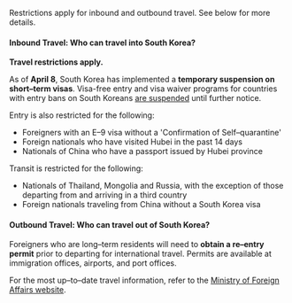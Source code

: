 Restrictions apply for inbound and outbound travel. See below for more details.

#### Inbound Travel: Who can travel into South Korea?

**Travel restrictions apply.**

As of **April 8**, South Korea has implemented a **temporary suspension on short–term visas**. Visa-free entry and visa waiver programs for countries with entry bans on South Koreans [are suspended](https://www.garda.com/crisis24/news-alerts/330281/south-korea-visa-waivers-suspended-for-countries-with-entry-ban-on-south-koreans-april-8-update-16) until further notice.

Entry is also restricted for the following:

- Foreigners with an E–9 visa without a 'Confirmation of Self–quarantine'
- Foreign nationals who have visited Hubei in the past 14 days
- Nationals of China who have a passport issued by Hubei province

Transit is restricted for the following:

- Nationals of Thailand, Mongolia and Russia, with the exception of those departing from and arriving in a third country
- Foreign nationals traveling from China without a South Korea visa

#### Outbound Travel: Who can travel out of South Korea?

Foreigners who are long–term residents will need to **obtain a re–entry permit** prior to departing for international travel. Permits are available at immigration offices, airports, and port offices.

For the most up–to–date travel information, refer to the [Ministry of Foreign Affairs website](http://www.mofa.go.kr/eng/brd/m_22742/list.do).
